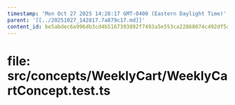 ```yaml
---
timestamp: 'Mon Oct 27 2025 14:28:17 GMT-0400 (Eastern Daylight Time)'
parent: '[[../20251027_142817.7a879c17.md]]'
content_id: be5abdec6a996db3cd4b5167393892f7493a5e553ca22868074c492df5a3f094
---
```


# file: src/concepts/WeeklyCart/WeeklyCartConcept.test.ts

```typescript
```
